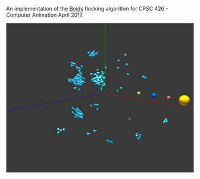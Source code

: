 An implementation of the [Boids](http://www.red3d.com/cwr/boids/) flocking algorithm for CPSC 426 - Computer Animation April 2017.

![Results Gif](./results.gif)
